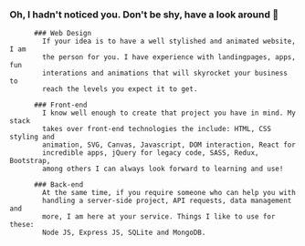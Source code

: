 ### Oh, I hadn't noticed you. Don't be shy, have a look around 👋

<!--
**jaco9419/jaco9419** is a ✨ _special_ ✨ repository because its `README.md` (this file) appears on your GitHub profile.

Here are some ideas to get you started:

- 🔭 I’m currently working on ...
- 🌱 I’m currently learning ...
- 👯 I’m looking to collaborate on ...
- 🤔 I’m looking for help with ...
- 💬 Ask me about ...
- 📫 How to reach me: ...
- 😄 Pronouns: ...
- ⚡ Fun fact: ...
-->
          ### Web Design
            If your idea is to have a well stylished and animated website, I am
            the person for you. I have experience with landingpages, apps, fun
            interations and animations that will skyrocket your business to
            reach the levels you expect it to get.

          ### Front-end
            I know well enough to create that project you have in mind. My stack
            takes over front-end technologies the include: HTML, CSS styling and
            animation, SVG, Canvas, Javascript, DOM interaction, React for
            incredible apps, jQuery for legacy code, SASS, Redux, Bootstrap,
            among others I can always look forward to learning and use!

          ### Back-end
            At the same time, if you require someone who can help you with
            handling a server-side project, API requests, data management and
            more, I am here at your service. Things I like to use for these:
            Node JS, Express JS, SQLite and MongoDB.

